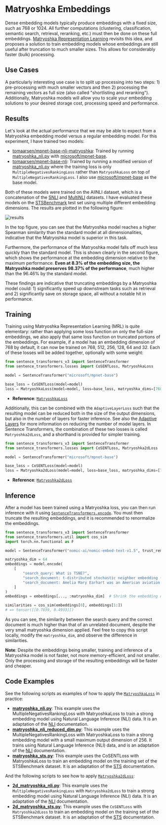 # Matryoshka Embeddings

Dense embedding models typically produce embeddings with a fixed size, such as 768 or 1024. All further computations (clustering, classification, semantic search, retrieval, reranking, etc.) must then be done on these full embeddings. [Matryoshka Representation Learning](https://arxiv.org/abs/2205.13147) revisits this idea, and proposes a solution to train embedding models whose embeddings are still useful after truncation to much smaller sizes. This allows for considerably faster (bulk) processing.

## Use Cases

A particularly interesting use case is to split up processing into two steps: 1) pre-processing with much smaller vectors and then 2) processing the remaining vectors as full size (also called "shortlisting and reranking"). Additionally, Matryoshka models will allow you to scale your embedding solutions to your desired storage cost, processing speed and performance.

## Results

Let's look at the actual performance that we may be able to expect from a Matryoshka embedding model versus a regular embedding model. For this experiment, I have trained two models:

* [tomaarsen/mpnet-base-nli-matryoshka](https://huggingface.co/tomaarsen/mpnet-base-nli-matryoshka): Trained by running [matryoshka_nli.py](matryoshka_nli.py) with [microsoft/mpnet-base](https://huggingface.co/microsoft/mpnet-base).
* [tomaarsen/mpnet-base-nli](https://huggingface.co/tomaarsen/mpnet-base-nli): Trained by running a modified version of [matryoshka_nli.py](matryoshka_nli.py) where the training loss is only `MultipleNegativesRankingLoss` rather than `MatryoshkaLoss` on top of `MultipleNegativesRankingLoss`. I also use [microsoft/mpnet-base](https://huggingface.co/microsoft/mpnet-base) as the base model.

Both of these models were trained on the AllNLI dataset, which is a concatenation of the [SNLI](https://huggingface.co/datasets/snli) and [MultiNLI](https://huggingface.co/datasets/multi_nli) datasets. I have evaluated these models on the [STSBenchmark](https://huggingface.co/datasets/mteb/stsbenchmark-sts) test set using multiple different embedding dimensions. The results are plotted in the following figure:

![results](https://huggingface.co/datasets/huggingface/documentation-images/resolve/main/blog/matryoshka/results.png)

In the top figure, you can see that the Matryoshka model reaches a higher Spearman similarity than the standard model at all dimensionalities, indicative that the Matryoshka model is superior in this task.

Furthermore, the performance of the Matryoshka model falls off much less quickly than the standard model. This is shown clearly in the second figure, which shows the performance at the embedding dimension relative to the maximum performance. **Even at 8.3% of the embedding size, the Matryoshka model preserves 98.37% of the performance**, much higher than the 96.46% by the standard model.

These findings are indicative that truncating embeddings by a Matryoshka model could: 1) significantly speed up downstream tasks such as retrieval and 2) significantly save on storage space, all without a notable hit in performance.

## Training

Training using Matryoshka Representation Learning (MRL) is quite elementary: rather than applying some loss function on only the full-size embeddings, we also apply that same loss function on truncated portions of the embeddings. For example, if a model has an embedding dimension of 768 by default, it can now be trained on 768, 512, 256, 128, 64 and 32. Each of these losses will be added together, optionally with some weight:

```python
from sentence_transformers_v3 import SentenceTransformer
from sentence_transformers.losses import CoSENTLoss, MatryoshkaLoss

model = SentenceTransformer("microsoft/mpnet-base")

base_loss = CoSENTLoss(model=model)
loss = MatryoshkaLoss(model=model, loss=base_loss, matryoshka_dims=[768, 512, 256, 128, 64])
```
* **Reference**: <a href="../../../docs/package_reference/losses.html#matryoshkaloss"><code>MatryoshkaLoss</code></a>

Additionally, this can be combined with the `AdaptiveLayerLoss` such that the resulting model can be reduced both in the size of the output dimensions, but also in the number of layers for faster inference. See also the [Adaptive Layers](../adaptive_layer/README.html) for more information on reducing the number of model layers. In Sentence Transformers, the combination of these two losses is called `Matryoshka2dLoss`, and a shorthand is provided for simpler training.

```python
from sentence_transformers_v3 import SentenceTransformer
from sentence_transformers.losses import CoSENTLoss, Matryoshka2dLoss

model = SentenceTransformer("microsoft/mpnet-base")

base_loss = CoSENTLoss(model=model)
loss = Matryoshka2dLoss(model=model, loss=base_loss, matryoshka_dims=[768, 512, 256, 128, 64])
```

* **Reference**: <a href="../../../docs/package_reference/losses.html#matryoshka2dloss"><code>Matryoshka2dLoss</code></a>

## Inference

After a model has been trained using a Matryoshka loss, you can then run inference with it using <a href="../../../docs/package_reference/SentenceTransformer.html#sentence_transformers.SentenceTransformer.encode"><code>SentenceTransformers.encode</code></a>. You must then truncate the resulting embeddings, and it is recommended to renormalize the embeddings.

```python
from sentence_transformers_v3 import SentenceTransformer
from sentence_transformers.util import cos_sim
import torch.nn.functional as F

model = SentenceTransformer("nomic-ai/nomic-embed-text-v1.5", trust_remote_code=True)

matryoshka_dim = 64
embeddings = model.encode(
    [
        "search_query: What is TSNE?",
        "search_document: t-distributed stochastic neighbor embedding (t-SNE) is a statistical method for visualizing high-dimensional data by giving each datapoint a location in a two or three-dimensional map.",
        "search_document: Amelia Mary Earhart was an American aviation pioneer and writer.",
    ]
)
embeddings = embeddings[..., :matryoshka_dim]  # Shrink the embedding dimensions

similarities = cos_sim(embeddings[0], embeddings[1:])
# => tensor([[0.7839, 0.4933]])
```
As you can see, the similarity between the search query and the correct document is much higher than that of an unrelated document, despite the very small matryoshka dimension applied. Feel free to copy this script locally, modify the `matryoshka_dim`, and observe the difference in similarities.

**Note**: Despite the embeddings being smaller, training and inference of a Matryoshka model is not faster, not more memory-efficient, and not smaller. Only the processing and storage of the resulting embeddings will be faster and cheaper.

## Code Examples

See the following scripts as examples of how to apply the <a href="../../../docs/package_reference/losses.html#matryoshkaloss"><code>MatryoshkaLoss</code></a> in practice:

* **[matryoshka_nli.py](matryoshka_nli.py)**: This example uses the MultipleNegativesRankingLoss with MatryoshkaLoss to train a strong embedding model using Natural Language Inference (NLI) data. It is an adaptation of the [NLI](../nli/README) documentation.
* **[matryoshka_nli_reduced_dim.py](matryoshka_nli_reduced_dim.py)**: This example uses the MultipleNegativesRankingLoss with MatryoshkaLoss to train a strong embedding model with a small maximum output dimension of 256. It trains using Natural Language Inference (NLI) data, and is an adaptation of the [NLI](../nli/README) documentation.
* **[matryoshka_sts.py](matryoshka_sts.py)**: This example uses the CoSENTLoss with MatryoshkaLoss to train an embedding model on the training set of the STSBenchmark dataset. It is an adaptation of the [STS](../sts/README) documentation.

And the following scripts to see how to apply <a href="../../../docs/package_reference/losses.html#matryoshka2dloss"><code>Matryoshka2dLoss</code></a>:
* **[2d_matryoshka_nli.py](2d_matryoshka_nli.py)**: This example uses the `MultipleNegativesRankingLoss` with `Matryoshka2dLoss` to train a strong embedding model using Natural Language Inference (NLI) data. It is an adaptation of the [NLI](../nli/README) documentation.
* **[2d_matryoshka_sts.py](2d_matryoshka_sts.py)**: This example uses the `CoSENTLoss` with `Matryoshka2dLoss` to train an embedding model on the training set of the STSBenchmark dataset. It is an adaptation of the [STS](../sts/README) documentation.
